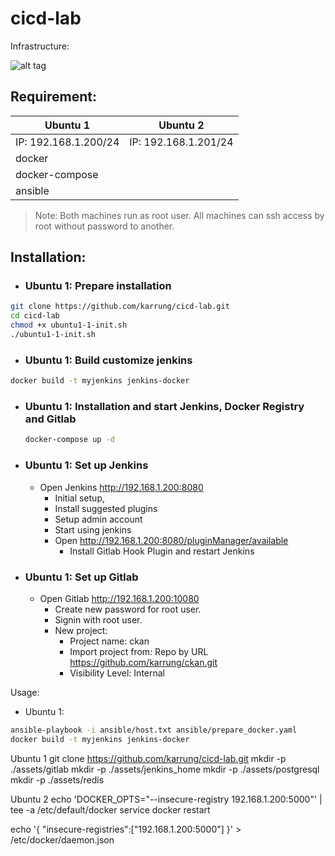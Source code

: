 # cicd-lab

Infrastructure:

![alt tag](https://raw.githubusercontent.com/karrung/cicd-lab/master/documents/images/server_infra-1.png)

## Requirement:

Ubuntu 1 | Ubuntu 2
---------|----------
IP: 192.168.1.200/24 | IP: 192.168.1.201/24
docker |
docker-compose |
ansible |

> Note: Both machines run as root user. All machines can ssh access by root without password to another.

## Installation:

  - ### Ubuntu 1: Prepare installation
  ```sh
  git clone https://github.com/karrung/cicd-lab.git
  cd cicd-lab
  chmod +x ubuntu1-1-init.sh
  ./ubuntu1-1-init.sh
  ```

  - ### Ubuntu 1: Build customize jenkins
  ```sh
  docker build -t myjenkins jenkins-docker
  ```

  - ### Ubuntu 1: Installation and start Jenkins, Docker Registry and Gitlab
    ```sh
    docker-compose up -d
    ```

  - ### Ubuntu 1: Set up Jenkins
    - Open Jenkins http://192.168.1.200:8080
      - Initial setup,
      - Install suggested plugins
      - Setup admin account
      - Start using jenkins
      - Open http://192.168.1.200:8080/pluginManager/available
        - Install Gitlab Hook Plugin and restart Jenkins

  - ### Ubuntu 1: Set up Gitlab
    - Open Gitlab http://192.168.1.200:10080
      - Create new password for root user.
      - Signin with root user.
      - New project:
        - Project name: ckan
        - Import project from: Repo by URL https://github.com/karrung/ckan.git
        - Visibility Level: Internal




















Usage:

  - Ubuntu 1:

  ```sh
  ansible-playbook -i ansible/host.txt ansible/prepare_docker.yaml
  docker build -t myjenkins jenkins-docker
  ```

Ubuntu 1
git clone https://github.com/karrung/cicd-lab.git
mkdir -p ./assets/gitlab
mkdir -p ./assets/jenkins_home
mkdir -p ./assets/postgresql
mkdir -p ./assets/redis

Ubuntu 2
echo 'DOCKER_OPTS="--insecure-registry 192.168.1.200:5000"' | tee -a /etc/default/docker
service docker restart


echo '{ "insecure-registries":["192.168.1.200:5000"] }' > /etc/docker/daemon.json
